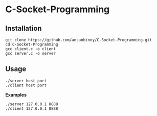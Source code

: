# C-Socket-Programming
## Installation
```
git clone https://github.com/ansanbinoy/C-Socket-Programming.git
cd C-Socket-Programming
gcc client.c -o client
gcc server.c -o server
```
## Usage
```
./server host port
./client host port
```
**Examples**
```
./server 127.0.0.1 8888
./client 127.0.0.1 8888
```


